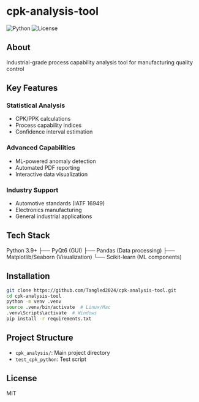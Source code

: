 # cpk-analysis-tool

![Python](https://img.shields.io/badge/python-3.9+-blue.svg)
![License](https://img.shields.io/badge/license-MIT-green.svg)

## About
Industrial-grade process capability analysis tool for manufacturing quality control

## Key Features

### Statistical Analysis
- CPK/PPK calculations
- Process capability indices
- Confidence interval estimation

### Advanced Capabilities
- ML-powered anomaly detection
- Automated PDF reporting
- Interactive data visualization

### Industry Support
- Automotive standards (IATF 16949)
- Electronics manufacturing
- General industrial applications

## Tech Stack
Python 3.9+
├── PyQt6 (GUI)
├── Pandas (Data processing)
├── Matplotlib/Seaborn (Visualization)
└── Scikit-learn (ML components)

## Installation
```bash
git clone https://github.com/Tangled2024/cpk-analysis-tool.git
cd cpk-analysis-tool
python -m venv .venv
source .venv/bin/activate  # Linux/Mac
.venv\Scripts\activate  # Windows
pip install -r requirements.txt
```

## Project Structure

- `cpk_analysis/`: Main project directory
- `test_cpk_python`: Test script

## License
MIT
